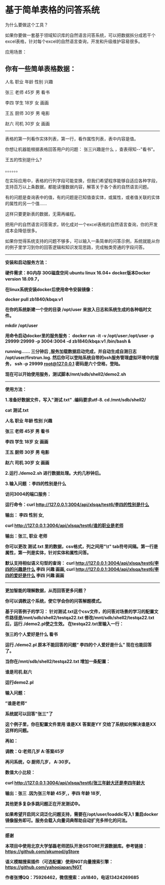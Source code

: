 # 基于简单表格的问答系统
为什么要做这个工具？

如果你要做一套基于领域知识库的自然语言问答系统，可以把数据拆分成若干个excel表格，针对每个excel的自然语言查询，开发和升级维护容易很多。

应用场景：

你有一些简单表格数据：
----------------------------------
人名    职业    年龄    性别    兴趣

张三    老师    45岁    男      看书

李四    学生    18岁    女      画画

王五    厨师    30岁    男      电影

赵六    司机    30岁    女      画画


------------------------------------

表格的第一列看作实体列表，第一行，看作属性列表，表中内容是值。

你想让机器能根据表格回答用户的问题： 张三兴趣是什么 ，查表得知--"看书"。

王五的性别是什么?

。。。。。。


在实际应用中，表格的行列字段可能变换，但我们希望程序能够自适应各种字段，支持百万以上条数据，都能读懂数据内容，解答关于各个表的自然语言问题。

有的问题是查询表中的值，有的问题是已知值查实体，或属性，或者值关联的实体的属性的另一个值......

这样只要更新表的数据，无需再编程。

把用户的自然语言问答需求，转化成对一个excel表格的自然语言查询，你的开发成本会降低很多。

如果你觉得系统支持的问题不够多，可以输入一条简单的问答示例，系统就能从你的例子里学习到你的回答逻辑和知识发现思路，完成触类旁通的字段问答。


------------------------------


<b>安装和启动服务方法：<b>

硬件需求：8G内存 30G磁盘空间
ubuntu linux 16.04+
docker版本Docker version 18.09.7，

在linux系统安装docker后使用命令安装镜像：

docker pull zb1840/kbqa:v1

在你的系统新建一个空的目录 /opt/user  来放入日志和系统生成的各种临时文件。

mkdir /opt/user

用命令启动docker里的服务服务：
docker run -it -v /opt/user:/opt/user -p 29999:29999 -p 3004:3004   -d zb1840/kbqa:v1 /bin/bash &

running......
三分钟后 ,服务加载数据启动完成，并自动生成自测日志  /opt/user/firstrun.log. 
然后你可以登陆系统自带的ssh服务管理虚拟环境中的服务，
ssh -p 29999  root@127.0.0.1
密码是六个空格，登陆。

现在可以开始使用服务，测试脚本/mnt/sdb/shell2/demo2.sh 


--------------------------------------------------------------

<b>使用方法：<b>

1.准备好数据文件，写入"测试.txt" .编码要求utf-8.
cd /mnt/sdb/shell2/

cat 测试.txt 

人名    职业    年龄    性别    兴趣

张三    老师    45岁    男      看书

李四    学生    18岁    女      画画

王五    厨师    30岁    男      电影

赵六    司机    30岁    女      画画

2.运行./demo2.sh 进行数据处理。大约几秒钟后。

3.输入问题 ：李四的性别是什么

访问3004的端口服务：

运行命令：curl http://127.0.0.1:3004/api/xlsqa/test6/李四的性别是什么

输出：  李四 性别 女,


 curl http://127.0.0.1:3004/api/xlsqa/test6/谁的职业是老师
 
 输出：张三, 职业 老师
 


你可以更改 测试.txt 里的数据，csv格式，列之间用"\t" tab符号间隔。第一行是属性，第一列是实体，针对实体和属性问答。

默认支持相似语义句型的查询：
curl http://127.0.0.1:3004/api/xlsqa/test6/李四的兴趣是什么
李四 兴趣 画画,
curl http://127.0.0.1:3004/api/xlsqa/test6/李四的爱好是什么
李四 兴趣 画画

------------------------------

<b>更加智能的理解数据，从而回答更多问题？<b>
 
 你可以调教这个系统，使它学会你的问答解题模式。

基于问答例子的学习：
针对测试.txt这个csv文件，的问答对场景的学习的配置文件路径是/mnt/sdb/shell2/testqa22.txt
修改/mnt/sdb/shell2/testqa22.txt 后，运行./demo2.pl使之生效。
在testqa22.txt里输入一行：

张三的个人爱好是什么 看书

运行./demo2.pl
原本不能回答的问题“ 李四的个人爱好是什么” 现在也能回答了。

当你在/mnt/sdb/shell2/testqa22.txt 增加一条配置：

谁是司机  赵六

运行demo2.pl

输入问题：

”谁是老师“

系统就可以回答"张三"了



这个例子里，你在配置文件里用 谁是XX 答案是YY  交给了系统如何解决谁是XX这样的问题。

再如：

调教：Q:老师几岁  A:答案45岁

再问系统，Q:厨师几岁， A:30岁。


数值大小比较：

curl http://127.0.0.1:3004/api/xlsqa/test6/张三年龄大还是李四年龄大

输出：张三 .因为张三年龄  45岁,，李四 年龄  18岁,



其他更多复杂多跳问题正在开发测试中。


如果希望开启同义词泛化问题支持，需要在/opt/user/loaddic写入1 重启docker镜像服务即可。服务会载入向量词典帮助自动扩充多样化的问法。



---------------------------------------------------
<b>感谢<b>

本项目中使用北京大学邹磊老师团队开发GSTORE开源数据库。参考链接：
https://github.com/pkumod/gStore

语义模糊搜索插件（可选配置）使用NGT向量搜索引擎：
https://github.com/yahoojapan/NGT

作者张博QQ：75926462，微信搜索：zb1840，电话13424269685

